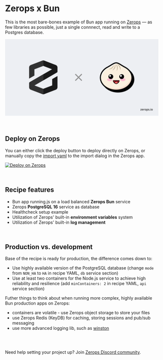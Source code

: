 # Zerops x Bun
This is the most bare-bones example of Bun app running on [Zerops](https://zerops.io) — as few libraries as possible, just a single connnect, read and write to a Postgres database.

![bun](https://github.com/zeropsio/recipe-shared-assets/blob/main/covers/svg/cover-bun.svg)

<br />

## Deploy on Zerops
You can either click the deploy button to deploy directly on Zerops, or manually copy the [import yaml](https://github.com/zeropsio/recipe-bun/blob/main/zerops-project-import.yml) to the import dialog in the Zerops app.

[![Deploy on Zerops](https://github.com/zeropsio/recipe-shared-assets/blob/main/deploy-button/green/deploy-button.svg)](https://app.zerops.io/recipe/bun)

<br/>

## Recipe features
- Bun app running.js on a load balanced **Zerops Bun** service
- Zerops **PostgreSQL 16** service as database
- Healthcheck setup example
- Utilization of Zerops' built-in **environment variables** system
- Utilization of Zerops' built-in **log management**

<br/>

## Production vs. development
Base of the recipe is ready for production, the difference comes down to:

- Use highly available version of the PostgreSQL database (change `mode` from `NON_HA` to `HA` in recipe YAML, `db` service section)
- Use at least two containers for the Node.js service to achieve high reliability and resilience (add `minContainers: 2` in recipe YAML, `api` service section)

Futher things to think about when running more complex, highly available Bun production apps on Zerops:
- containers are volatile - use Zerops object storage to store your files
- use Zerops Redis (KeyDB) for caching, storing sessions and pub/sub messaging
- use more advanced logging lib, such as [winston](https://github.com/winstonjs/winston)

<br/>
<br/>

Need help setting your project up? Join [Zerops Discord community](https://discord.com/invite/WDvCZ54).
